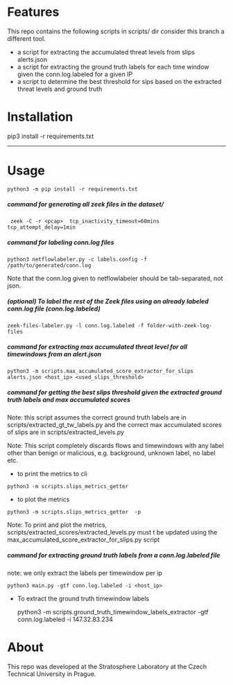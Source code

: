 # Features

This repo contains the following scripts in scripts/ dir consider this branch a different tool.
  *  a script for extracting the accumulated threat levels from slips alerts.json
  *  a script for extracting the ground truth labels for each time window given the conn.log.labeled for a given IP
  *  a script to determine the best threshold for sips based on the extracted threat levels and ground truth 


# Installation

pip3 install -r requirements.txt

---


# Usage


```python3 -m pip install -r requirements.txt```

##### command for generating all zeek files in the dataset/

``` zeek -C -r <pcap>  tcp_inactivity_timeout=60mins tcp_attempt_delay=1min```


##### command for labeling conn.log files

``` python3 netflowlabeler.py -c labels.config -f /path/to/generated/conn.log ```

Note that the conn.log given to netflowlabeler should be tab-separated, not json.

##### (optional) To label the rest of the Zeek files using an already labeled conn.log file (conn.log.labeled)

```zeek-files-labeler.py -l conn.log.labeled -f folder-with-zeek-log-files```

##### command for extracting max accumulated threat level for all timewindows from an alert.json 

```
python3 -m scripts.max_accumulated_score_extractor_for_slips alerts.json <host_ip> <used_slips_threshold>
```


##### command for getting the best slips threshold given the extracted ground truth labels and max accumulated scores

Note: this script assumes the correct ground truth labels are in scripts/extracted_gt_tw_labels.py
and the correct max accumulated scores of slips are in scripts/extracted_levels.py 

Note: This script completely discards flows and timewindows with any label other than benign or malicious, e.g. background, unknown label, no label etc.

* to print the metrics to cli
```
python3 -m scripts.slips_metrics_getter 
```

* to plot the metrics
```
python3 -m scripts.slips_metrics_getter  -p
```

Note: To print and plot the metrics, scripts/extracted_scores/extracted_levels.py must t be updated using the
max_accumulated_score_extractor_for_slips.py script

##### command for extracting ground truth labels from a conn.log.labeled file
note: we only extract the labels per timewindow per ip

```
python3 main.py -gtf conn.log.labeled -i <host_ip>
```


* To extract the ground truth timewindow labels

    python3 -m scripts.ground_truth_timewindow_labels_extractor -gtf conn.log.labeled -i 147.32.83.234



# About
This repo was developed at the Stratosphere Laboratory at the Czech Technical University in Prague.
